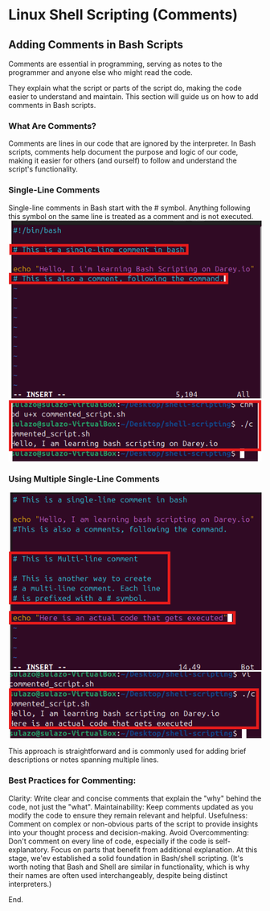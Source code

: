 # Linux Shell Scripting (Comments)

## Adding Comments in Bash Scripts

Comments are essential in programming, serving as notes to the programmer and anyone else who might read the code.

They explain what the script or parts of the script do, making the code easier to understand and maintain. This section will guide us on how to add comments in Bash scripts.

### What Are Comments?

Comments are lines in our code that are ignored by the interpreter. In Bash scripts, comments help document the purpose and logic of our code, making it easier for others (and ourself) to follow and understand the script's functionality.

### Single-Line Comments

Single-line comments in Bash start with the # symbol. Anything following this symbol on the same line is treated as a comment and is not executed.
![Single line comments](./img/Single%20line%20Comments.png)
![Single-line-comments](./img/Single-line-comments.png)

### Using Multiple Single-Line Comments
![Using multiple single line comments](./img/Using%20multiple%20single%20line%20comments.png)
![Multiple single line comments](./img/Multiple%20single%20line%20comments.png)

This approach is straightforward and is commonly used for adding brief descriptions or notes spanning multiple lines.

### Best Practices for Commenting:

Clarity: Write clear and concise comments that explain the "why" behind the code, not just the "what".
Maintainability: Keep comments updated as you modify the code to ensure they remain relevant and helpful.
Usefulness: Comment on complex or non-obvious parts of the script to provide insights into your thought process and decision-making.
Avoid Overcommenting: Don't comment on every line of code, especially if the code is self-explanatory. Focus on parts that benefit from additional explanation.
At this stage, we'ev established a solid foundation in Bash/shell scripting. (It's worth noting that Bash and Shell are similar in functionality, which is why their names are often used interchangeably, despite being distinct interpreters.)

End.